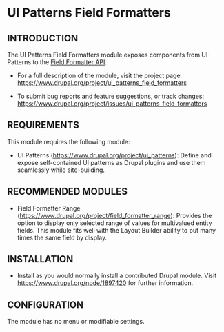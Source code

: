 # UI Patterns Field Formatters

INTRODUCTION
------------

The UI Patterns Field Formatters module exposes components from UI Patterns to
the [Field Formatter API](https://api.drupal.org/api/drupal/core%21modules%21field%21field.api.php/group/field_formatter/8.5.x).

 * For a full description of the module, visit the project page:
   https://www.drupal.org/project/ui_patterns_field_formatters

 * To submit bug reports and feature suggestions, or track changes:
   https://www.drupal.org/project/issues/ui_patterns_field_formatters


REQUIREMENTS
------------

This module requires the following module:

 * UI Patterns (https://www.drupal.org/project/ui_patterns):
   Define and expose self-contained UI patterns as Drupal plugins and use them 
   seamlessly while site-building.


RECOMMENDED MODULES
-------------------

 * Field Formatter Range (https://www.drupal.org/project/field_formatter_range):
   Provides the option to display only selected range of values for multivalued 
   entity fields.
   This module fits well with the Layout Builder ability to put many times the 
   same field by display.

INSTALLATION
------------

 * Install as you would normally install a contributed Drupal module. Visit
   https://www.drupal.org/node/1897420 for further information.

CONFIGURATION
-------------

The module has no menu or modifiable settings.
